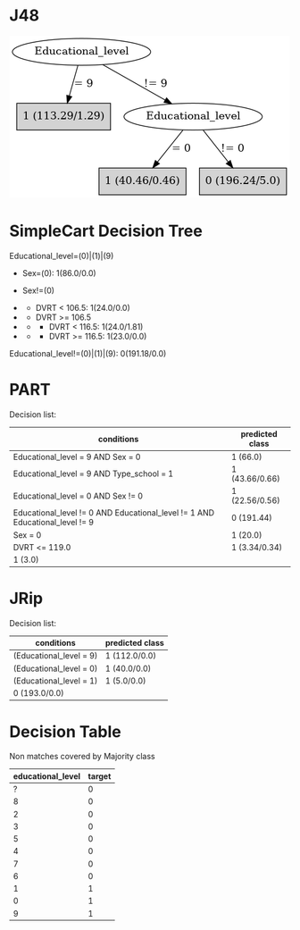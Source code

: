 # J48

![](last_J48_graph.png)

# SimpleCart Decision Tree

Educational_level=(0)|(1)|(9)

* Sex=(0): 1(86.0/0.0)

* Sex!=(0)

*   * DVRT < 106.5: 1(24.0/0.0)

*   * DVRT >= 106.5

*   *   * DVRT < 116.5: 1(24.0/1.81)

*   *   * DVRT >= 116.5: 1(23.0/0.0)

Educational_level!=(0)|(1)|(9): 0(191.18/0.0)

# PART

Decision list:

conditions|predicted class
---|---
Educational_level = 9 AND Sex = 0| 1 (66.0)
Educational_level = 9 AND Type_school = 1| 1 (43.66/0.66)
Educational_level = 0 AND Sex != 0| 1 (22.56/0.56)
Educational_level != 0 AND Educational_level != 1 AND Educational_level != 9| 0 (191.44)
Sex = 0| 1 (20.0)
DVRT <= 119.0| 1 (3.34/0.34)
| 1 (3.0)


# JRip

Decision list:

conditions|predicted class
---|---
(Educational_level = 9)|1 (112.0/0.0)
(Educational_level = 0)|1 (40.0/0.0)
(Educational_level = 1)|1 (5.0/0.0)
|0 (193.0/0.0)


# Decision Table

Non matches covered by Majority class

educational_level|target
---|---
?|0
8|0
2|0
3|0
5|0
4|0
7|0
6|0
1|1
0|1
9|1


